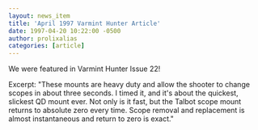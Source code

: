 ```yaml
---
layout: news_item
title: 'April 1997 Varmint Hunter Article'
date: 1997-04-20 10:22:00 -0500
author: prolixalias
categories: [article]
---
```


We were featured in Varmint Hunter Issue 22!

Excerpt:
"These mounts are heavy duty and allow the shooter to change scopes in about three seconds. I timed it, and it's about the quickest, slickest QD mount ever. Not only is it fast, but the Talbot scope mount returns to absolute zero every time. Scope removal and replacement is almost instantaneous and return to zero is exact." 
